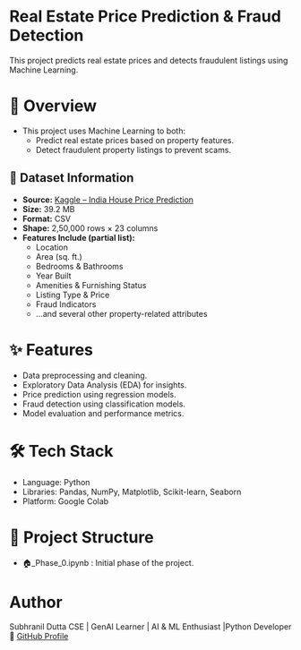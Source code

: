 # Real Estate Price Prediction & Fraud Detection

This project predicts real estate prices and detects fraudulent listings using Machine Learning.

# 📌 Overview
- This project uses Machine Learning to both:
  - Predict real estate prices based on property features.
  - Detect fraudulent property listings to prevent scams.
## 📂 Dataset Information  

- **Source:** [Kaggle – India House Price Prediction](https://www.kaggle.com/datasets/ankushpanday1/india-house-price-prediction)  
- **Size:** 39.2 MB  
- **Format:** CSV  
- **Shape:** 2,50,000 rows × 23 columns  
- **Features Include (partial list):**  
  - Location  
  - Area (sq. ft.)  
  - Bedrooms & Bathrooms  
  - Year Built  
  - Amenities & Furnishing Status  
  - Listing Type & Price  
  - Fraud Indicators  
  - …and several other property-related attributes  

# ✨ Features
- Data preprocessing and cleaning.
- Exploratory Data Analysis (EDA) for insights.
- Price prediction using regression models.
- Fraud detection using classification models.
- Model evaluation and performance metrics.

# 🛠️ Tech Stack
- Language: Python
- Libraries: Pandas, NumPy, Matplotlib, Scikit-learn, Seaborn
- Platform: Google Colab

# 📂 Project Structure
- 🏠_Phase_0.ipynb : Initial phase of the project.

#  Author
Subhranil Dutta
CSE | GenAI Learner | AI & ML Enthusiast |Python Developer  
🔗 [GitHub Profile](https://github.com/subhranil-gen-ai)

